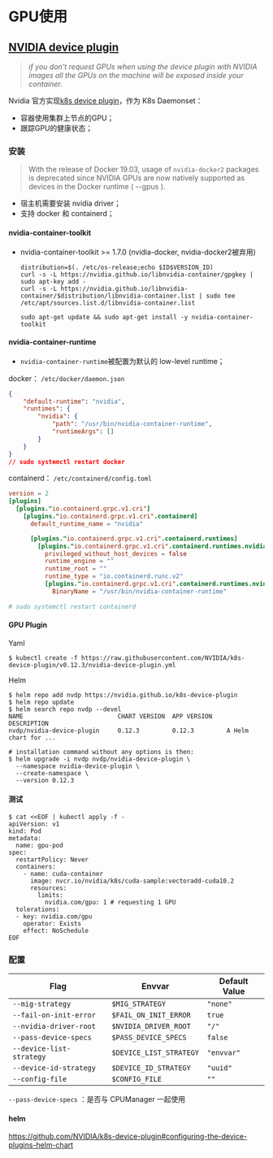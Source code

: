 # GPU使用

## [NVIDIA device plugin](https://github.com/NVIDIA/k8s-device-plugin)

> *if you don't request GPUs when using the device plugin with NVIDIA images all the GPUs on the machine will be exposed inside your container.*

Nvidia 官方实现[k8s device plugin](./k8s_device.md)，作为 K8s Daemonset：

- 容器使用集群上节点的GPU；
- 跟踪GPU的健康状态；


### 安装

> With the release of Docker 19.03, usage of `nvidia-docker2` packages is deprecated since NVIDIA GPUs are now natively supported as devices in the Docker runtime ( --gpus ).

- 宿主机需要安装 nvidia driver；
- 支持 docker 和 containerd；

#### nvidia-container-toolkit

- nvidia-container-toolkit >= 1.7.0 (nvidia-docker, nvidia-docker2被弃用)

  ```shell
  distribution=$(. /etc/os-release;echo $ID$VERSION_ID)
  curl -s -L https://nvidia.github.io/libnvidia-container/gpgkey | sudo apt-key add -
  curl -s -L https://nvidia.github.io/libnvidia-container/$distribution/libnvidia-container.list | sudo tee /etc/apt/sources.list.d/libnvidia-container.list
  
  sudo apt-get update && sudo apt-get install -y nvidia-container-toolkit
  ```

#### nvidia-container-runtime

- `nvidia-container-runtime`被配置为默认的 low-level runtime；

docker：  `/etc/docker/daemon.json`

  ```json
  {
      "default-runtime": "nvidia",
      "runtimes": {
          "nvidia": {
              "path": "/usr/bin/nvidia-container-runtime",
              "runtimeArgs": []
          }
      }
  }
  // sudo systemctl restart docker
  ```

containerd：  `/etc/containerd/config.toml`

  ```toml
  version = 2
  [plugins]
    [plugins."io.containerd.grpc.v1.cri"]
      [plugins."io.containerd.grpc.v1.cri".containerd]
        default_runtime_name = "nvidia"
  
        [plugins."io.containerd.grpc.v1.cri".containerd.runtimes]
          [plugins."io.containerd.grpc.v1.cri".containerd.runtimes.nvidia]
            privileged_without_host_devices = false
            runtime_engine = ""
            runtime_root = ""
            runtime_type = "io.containerd.runc.v2"
            [plugins."io.containerd.grpc.v1.cri".containerd.runtimes.nvidia.options]
              BinaryName = "/usr/bin/nvidia-container-runtime"
              
  # sudo systemctl restart containerd
  ```

#### GPU Plugin

Yaml

```shell
$ kubectl create -f https://raw.githubusercontent.com/NVIDIA/k8s-device-plugin/v0.12.3/nvidia-device-plugin.yml
```

Helm

```shell
$ helm repo add nvdp https://nvidia.github.io/k8s-device-plugin
$ helm repo update
$ helm search repo nvdp --devel
NAME                     	  CHART VERSION  APP VERSION	DESCRIPTION
nvdp/nvidia-device-plugin	  0.12.3         0.12.3         A Helm chart for ...

# installation command without any options is then:
$ helm upgrade -i nvdp nvdp/nvidia-device-plugin \
  --namespace nvidia-device-plugin \
  --create-namespace \
  --version 0.12.3

```



#### 测试

```shell
$ cat <<EOF | kubectl apply -f -
apiVersion: v1
kind: Pod
metadata:
  name: gpu-pod
spec:
  restartPolicy: Never
  containers:
    - name: cuda-container
      image: nvcr.io/nvidia/k8s/cuda-sample:vectoradd-cuda10.2
      resources:
        limits:
          nvidia.com/gpu: 1 # requesting 1 GPU
  tolerations:
  - key: nvidia.com/gpu
    operator: Exists
    effect: NoSchedule
EOF
```

### 配置

| Flag                     | Envvar                  | Default Value |
| ------------------------ | ----------------------- | ------------- |
| `--mig-strategy`         | `$MIG_STRATEGY`         | `"none"`      |
| `--fail-on-init-error`   | `$FAIL_ON_INIT_ERROR`   | `true`        |
| `--nvidia-driver-root`   | `$NVIDIA_DRIVER_ROOT`   | `"/"`         |
| `--pass-device-specs`    | `$PASS_DEVICE_SPECS`    | `false`       |
| `--device-list-strategy` | `$DEVICE_LIST_STRATEGY` | `"envvar"`    |
| `--device-id-strategy`   | `$DEVICE_ID_STRATEGY`   | `"uuid"`      |
| `--config-file`          | `$CONFIG_FILE`          | `""`          |

`--pass-device-specs`  ：是否与 CPUManager 一起使用

#### helm

https://github.com/NVIDIA/k8s-device-plugin#configuring-the-device-plugins-helm-chart

